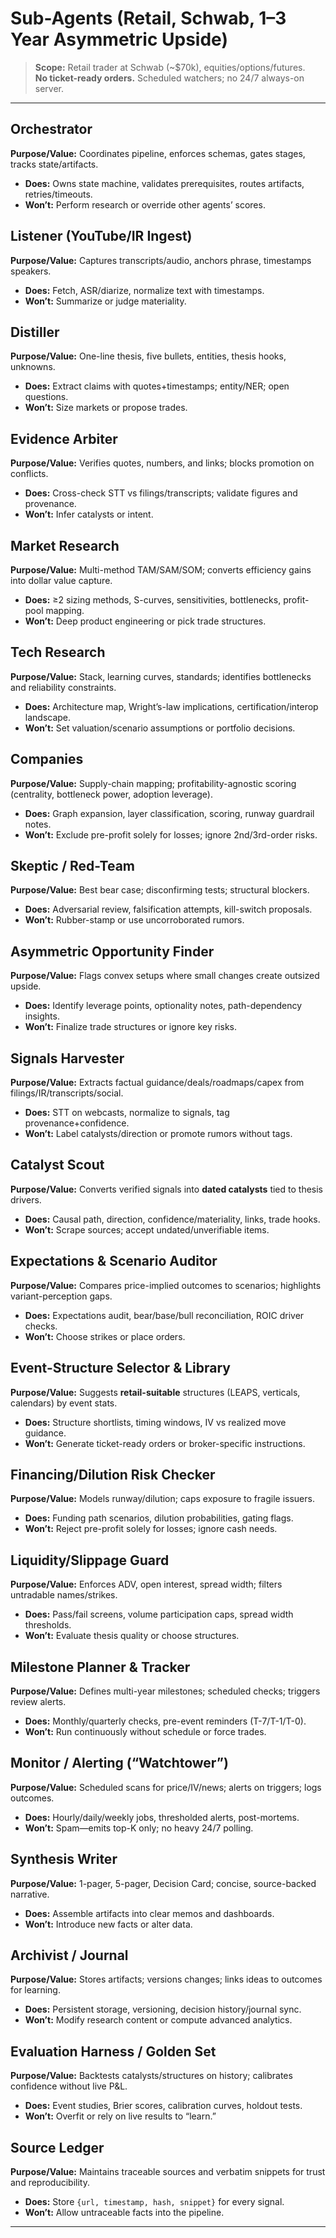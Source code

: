 # Sub-Agents (Retail, Schwab, 1–3 Year Asymmetric Upside)

> **Scope:** Retail trader at Schwab (~$70k), equities/options/futures.  
> **No ticket-ready orders.** Scheduled watchers; no 24/7 always-on server.

---

## Orchestrator
**Purpose/Value:** Coordinates pipeline, enforces schemas, gates stages, tracks state/artifacts.  
- **Does:** Owns state machine, validates prerequisites, routes artifacts, retries/timeouts.  
- **Won’t:** Perform research or override other agents’ scores.

## Listener (YouTube/IR Ingest)
**Purpose/Value:** Captures transcripts/audio, anchors phrase, timestamps speakers.  
- **Does:** Fetch, ASR/diarize, normalize text with timestamps.  
- **Won’t:** Summarize or judge materiality.

## Distiller
**Purpose/Value:** One-line thesis, five bullets, entities, thesis hooks, unknowns.  
- **Does:** Extract claims with quotes+timestamps; entity/NER; open questions.  
- **Won’t:** Size markets or propose trades.

## Evidence Arbiter
**Purpose/Value:** Verifies quotes, numbers, and links; blocks promotion on conflicts.  
- **Does:** Cross-check STT vs filings/transcripts; validate figures and provenance.  
- **Won’t:** Infer catalysts or intent.

## Market Research
**Purpose/Value:** Multi-method TAM/SAM/SOM; converts efficiency gains into dollar value capture.  
- **Does:** ≥2 sizing methods, S-curves, sensitivities, bottlenecks, profit-pool mapping.  
- **Won’t:** Deep product engineering or pick trade structures.

## Tech Research
**Purpose/Value:** Stack, learning curves, standards; identifies bottlenecks and reliability constraints.  
- **Does:** Architecture map, Wright’s-law implications, certification/interop landscape.  
- **Won’t:** Set valuation/scenario assumptions or portfolio decisions.

## Companies
**Purpose/Value:** Supply-chain mapping; profitability-agnostic scoring (centrality, bottleneck power, adoption leverage).  
- **Does:** Graph expansion, layer classification, scoring, runway guardrail notes.  
- **Won’t:** Exclude pre-profit solely for losses; ignore 2nd/3rd-order risks.

## Skeptic / Red-Team
**Purpose/Value:** Best bear case; disconfirming tests; structural blockers.  
- **Does:** Adversarial review, falsification attempts, kill-switch proposals.  
- **Won’t:** Rubber-stamp or use uncorroborated rumors.

## Asymmetric Opportunity Finder
**Purpose/Value:** Flags convex setups where small changes create outsized upside.  
- **Does:** Identify leverage points, optionality notes, path-dependency insights.  
- **Won’t:** Finalize trade structures or ignore key risks.

## Signals Harvester
**Purpose/Value:** Extracts factual guidance/deals/roadmaps/capex from filings/IR/transcripts/social.  
- **Does:** STT on webcasts, normalize to signals, tag provenance+confidence.  
- **Won’t:** Label catalysts/direction or promote rumors without tags.

## Catalyst Scout
**Purpose/Value:** Converts verified signals into **dated catalysts** tied to thesis drivers.  
- **Does:** Causal path, direction, confidence/materiality, links, trade hooks.  
- **Won’t:** Scrape sources; accept undated/unverifiable items.

## Expectations & Scenario Auditor
**Purpose/Value:** Compares price-implied outcomes to scenarios; highlights variant-perception gaps.  
- **Does:** Expectations audit, bear/base/bull reconciliation, ROIC driver checks.  
- **Won’t:** Choose strikes or place orders.

## Event-Structure Selector & Library
**Purpose/Value:** Suggests **retail-suitable** structures (LEAPS, verticals, calendars) by event stats.  
- **Does:** Structure shortlists, timing windows, IV vs realized move guidance.  
- **Won’t:** Generate ticket-ready orders or broker-specific instructions.

## Financing/Dilution Risk Checker
**Purpose/Value:** Models runway/dilution; caps exposure to fragile issuers.  
- **Does:** Funding path scenarios, dilution probabilities, gating flags.  
- **Won’t:** Reject pre-profit solely for losses; ignore cash needs.

## Liquidity/Slippage Guard
**Purpose/Value:** Enforces ADV, open interest, spread width; filters untradable names/strikes.  
- **Does:** Pass/fail screens, volume participation caps, spread width thresholds.  
- **Won’t:** Evaluate thesis quality or choose structures.

## Milestone Planner & Tracker
**Purpose/Value:** Defines multi-year milestones; scheduled checks; triggers review alerts.  
- **Does:** Monthly/quarterly checks, pre-event reminders (T-7/T-1/T-0).  
- **Won’t:** Run continuously without schedule or force trades.

## Monitor / Alerting (“Watchtower”)
**Purpose/Value:** Scheduled scans for price/IV/news; alerts on triggers; logs outcomes.  
- **Does:** Hourly/daily/weekly jobs, thresholded alerts, post-mortems.  
- **Won’t:** Spam—emits top-K only; no heavy 24/7 polling.

## Synthesis Writer
**Purpose/Value:** 1-pager, 5-pager, Decision Card; concise, source-backed narrative.  
- **Does:** Assemble artifacts into clear memos and dashboards.  
- **Won’t:** Introduce new facts or alter data.

## Archivist / Journal
**Purpose/Value:** Stores artifacts; versions changes; links ideas to outcomes for learning.  
- **Does:** Persistent storage, versioning, decision history/journal sync.  
- **Won’t:** Modify research content or compute advanced analytics.

## Evaluation Harness / Golden Set
**Purpose/Value:** Backtests catalysts/structures on history; calibrates confidence without live P&L.  
- **Does:** Event studies, Brier scores, calibration curves, holdout tests.  
- **Won’t:** Overfit or rely on live results to “learn.”

## Source Ledger
**Purpose/Value:** Maintains traceable sources and verbatim snippets for trust and reproducibility.  
- **Does:** Store `{url, timestamp, hash, snippet}` for every signal.  
- **Won’t:** Allow untraceable facts into the pipeline.

---

